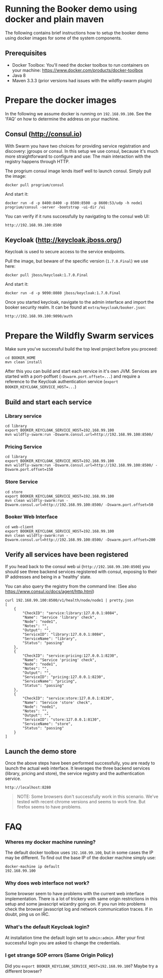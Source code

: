 
# Running the Booker demo using docker and plain maven

The following contains brief instructions how to setup the booker demo using  docker images for some of the system components.

## Prerequisites

- Docker Toolbox: You'll need the docker toolbox to run containers on your machine: https://www.docker.com/products/docker-toolbox
- Java 8
- Maven 3.3.3 (prior versions had issues with the wildfly-swarm plugin)


# Prepare the docker images

In the following we assume docker is running on `192.168.99.100`. See the 'FAQ' on how to determine the address on your machine.

## Consul (http://consul.io)

With Swarm you have two choices for providing service registration and discovery: jgroups or consul.
In this setup we use consul, because it's much more straightforward to configure and use:
The main interaction with the registry happens through HTTP.

The progrium consul image lends itself well to launch consul. Simply pull the image:

```
docker pull progrium/consul
```

And start it:

```
docker run -d -p 8400:8400 -p 8500:8500 -p 8600:53/udp -h node1 progrium/consul -server -bootstrap -ui-dir /ui
```

You can verify if it runs successfully by navigating to the consul web UI:

```
http://192.168.99.100:8500
```

## Keycloak (http://keycloak.jboss.org/)

Keycloak is used to secure access to the service endpoints. 

Pull the image, but beware of the specific version (`1.7.0.Final`) we use here:

```
docker pull jboss/keycloak:1.7.0.Final
```

And start it:

```
docker run -d -p 9090:8080 jboss/keycloak:1.7.0.Final
```

Once you started keycloak, navigate to the admin interface and import the booker security realm. It can be found at `extra/keycloak/booker.json`:

```
http://192.168.99.100:9090/auth
```

# Prepare the Wildfly Swarm services

Make sure you've successful build the top level project before you proceed:

```
cd BOOKER_HOME
mvn clean install
```

After this you can build and start each service in it's own JVM. Services are started with a port-poffset (`-Dswarm.port.offset=...`) and require a reference to the Keycloak authentication service (`export BOOKER_KEYCLOAK_SERVICE_HOST=...`)

## Build and start each service
 
### Library service

```
cd library
export BOOKER_KEYCLOAK_SERVICE_HOST=192.168.99.100
mvn wildfly-swarm:run -Dswarm.consul.url=http://192.168.99.100:8500/
```

### Pricing Service

```
cd library
export BOOKER_KEYCLOAK_SERVICE_HOST=192.168.99.100
mvn wildfly-swarm:run -Dswarm.consul.url=http://192.168.99.100:8500/ -Dswarm.port.offset=150
```

### Store Service
```
cd store
export BOOKER_KEYCLOAK_SERVICE_HOST=192.168.99.100
mvn clean wildfly-swarm:run -Dswarm.consul.url=http://192.168.99.100:8500/ -Dswarm.port.offset=50
```

### Booker Web Interface
```
cd web-client
export BOOKER_KEYCLOAK_SERVICE_HOST=192.168.99.100
mvn clean wildfly-swarm:run -Dswarm.consul.url=http://192.168.99.100:8500/ -Dswarm.port.offset=200
```

## Verify all services have been registered

If you head back to the consul web ui (`http://192.168.99.100:8500`) you should see
three backend services registered with consul, exposing to their IP addresses and being in a 'healthy' state.

You can also query the registry from the command line:
(See also https://www.consul.io/docs/agent/http.html)

```
curl 192.168.99.100:8500/v1/health/node/node1 | pretty.json
[   
    {
        "CheckID": "service:library:127.0.0.1:8084",
        "Name": "Service 'library' check",
        "Node": "node1",
        "Notes": "",
        "Output": "",
        "ServiceID": "library:127.0.0.1:8084",
        "ServiceName": "library",
        "Status": "passing"
    },
    {
        "CheckID": "service:pricing:127.0.0.1:8230",
        "Name": "Service 'pricing' check",
        "Node": "node1",
        "Notes": "",
        "Output": "",
        "ServiceID": "pricing:127.0.0.1:8230",
        "ServiceName": "pricing",
        "Status": "passing"
    },
    {
        "CheckID": "service:store:127.0.0.1:8130",
        "Name": "Service 'store' check",
        "Node": "node1",
        "Notes": "",
        "Output": "",
        "ServiceID": "store:127.0.0.1:8130",
        "ServiceName": "store",
        "Status": "passing"
    }
]
```


## Launch the demo store

Once the above steps have been performed successfully, you are ready to launch the actual web interface.
It leverages the three backend services (library, pricing and store), the service registry and the authentication service.

```
http://localhost:8280
```

> NOTE: Some browsers don't successfully work in this scenario. We've tested with recent chrome versions and seems to work fine. But firefox seems to have problems.

# FAQ

### Wheres my docker machine running?
The default docker toolbox uses `192.168.99.100`, but in some cases the IP may be different. To find out the base IP of the docker machine simply use:

```
docker-machine ip default
192.168.99.100
```

### Why does web interface not work?

Some browser seem to have problems with the current web interface implementation. There is a lot of trickery with same origin restrictions in this setup and some javascript wizardry going on. If you run into problems check the browser javascript log and network communication traces. If in doubt, ping us on IRC.

### What's the default Keycloak login?

At installation time the default login set to `admin:admin`. After your first successful login you are asked to change the credentials.

### I get strange SOP errors (Same Origin Policy)

Did you `export BOOKER_KEYCLOAK_SERVICE_HOST=192.168.99.100`? Maybe try a different browser?
